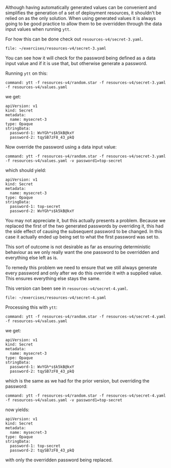 Although having automatically generated values can be convenient and
simplifies the generation of a set of deployment resources, it shouldn't be
relied on as the only solution. When using generated values it is always going
to be good practice to allow them to be overridden through the data input
values when running ``ytt``.

For how this can be done check out ``resources-v4/secret-3.yaml``.

```editor:open-file
file: ~/exercises/resources-v4/secret-3.yaml
```

You can see how it will check for the password being defined as a data input
value and if it is use that, but otherwise generate a password.

Running ``ytt`` on this:

```terminal:execute
command: ytt -f resources-v4/random.star -f resources-v4/secret-3.yaml -f resources-v4/values.yaml
```

we get:

```
apiVersion: v1
kind: Secret
metadata:
  name: mysecret-3
type: Opaque
stringData:
  password-1: WvYGh*s$k5kB@kxY
  password-2: tqySB7zF8_43_pkQ
```

Now override the password using a data input value:

```terminal:execute
command: ytt -f resources-v4/random.star -f resources-v4/secret-3.yaml -f resources-v4/values.yaml -v password1=top-secret
```

which should yield:

```
apiVersion: v1
kind: Secret
metadata:
  name: mysecret-3
type: Opaque
stringData:
  password-1: top-secret
  password-2: WvYGh*s$k5kB@kxY
```

You may not appreciate it, but this actually presents a problem. Because we
replaced the first of the two generated passwords by overriding it, this had
the side effect of causing the subsequent password to be changed. In this
case it actually ended up being set to what the first password was set to.

This sort of outcome is not desirable as far as ensuring deterministic
behaviour as we only really want the one password to be overridden and
everything else left as is.

To remedy this problem we need to ensure that we still always generate
every password and only after we do this override it with a supplied value.
This ensures everything else stays the same.

This version can been see in ``resources-v4/secret-4.yaml``.

```editor:open-file
file: ~/exercises/resources-v4/secret-4.yaml
```

Processing this with ``ytt``:

```terminal:execute
command: ytt -f resources-v4/random.star -f resources-v4/secret-4.yaml -f resources-v4/values.yaml
```

we get:

```
apiVersion: v1
kind: Secret
metadata:
  name: mysecret-3
type: Opaque
stringData:
  password-1: WvYGh*s$k5kB@kxY
  password-2: tqySB7zF8_43_pkQ
```

which is the same as we had for the prior version, but overriding the password:

```terminal:execute
command: ytt -f resources-v4/random.star -f resources-v4/secret-4.yaml -f resources-v4/values.yaml -v password1=top-secret
```

now yields:

```
apiVersion: v1
kind: Secret
metadata:
  name: mysecret-3
type: Opaque
stringData:
  password-1: top-secret
  password-2: tqySB7zF8_43_pkQ
```

with only the overridden password being replaced.
